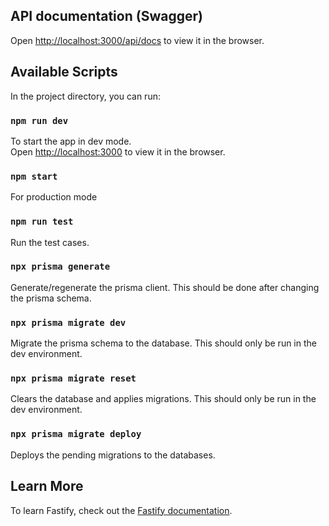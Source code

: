 ## API documentation (Swagger)
Open [http://localhost:3000/api/docs](http://localhost:3000/api/docs) to view it in the browser.

## Available Scripts

In the project directory, you can run:

### `npm run dev`

To start the app in dev mode.\
Open [http://localhost:3000](http://localhost:3000) to view it in the browser.

### `npm start`

For production mode

### `npm run test`

Run the test cases.

### `npx prisma generate`

Generate/regenerate the prisma client. This should be done after changing the prisma schema.

### `npx prisma migrate dev`

Migrate the prisma schema to the database. This should only be run in the dev environment.

### `npx prisma migrate reset`

Clears the database and applies migrations. This should only be run in the dev environment.

### `npx prisma migrate deploy`

Deploys the pending migrations to the databases.

## Learn More

To learn Fastify, check out the [Fastify documentation](https://www.fastify.io/docs/latest/).
